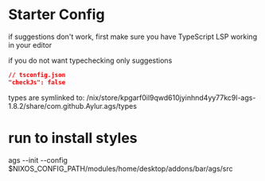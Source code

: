 
# Starter Config

if suggestions don't work, first make sure
you have TypeScript LSP working in your editor

if you do not want typechecking only suggestions

```json
// tsconfig.json
"checkJs": false
```

types are symlinked to:
/nix/store/kpgarf0il9qwd610jyinhnd4yy77kc9l-ags-1.8.2/share/com.github.Aylur.ags/types


# run to install styles
ags --init --config $NIXOS_CONFIG_PATH/modules/home/desktop/addons/bar/ags/src 
